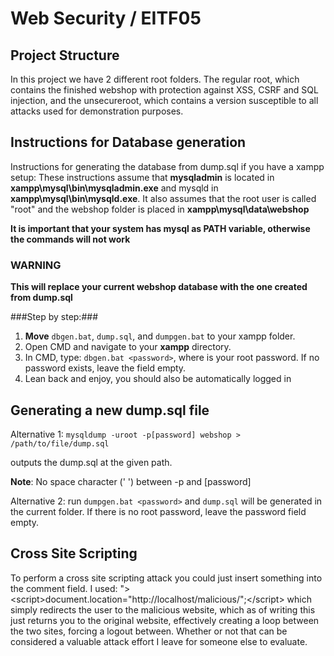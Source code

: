 # Web Security / EITF05 
## Project Structure ##
In this project we have 2 different root folders. The regular root, which contains the finished webshop with protection against XSS, CSRF and SQL injection, and the unsecureroot, which contains a version susceptible to all attacks used for demonstration purposes. 

## Instructions for Database generation ##
Instructions for generating the database from dump.sql if you have a xampp setup:
These instructions assume that **mysqladmin** is located in **xampp\mysql\bin\mysqladmin.exe** 
and mysqld in **xampp\mysql\bin\mysqld.exe**.
It also assumes that the root user is called "root" and the webshop folder is placed in 
**xampp\mysql\data\webshop**


**It is important that your system has mysql as PATH variable, otherwise the commands will not work**
### WARNING ###

**This will replace your current webshop database with the one created from dump.sql**

###Step by step:###
1. **Move** `dbgen.bat`, `dump.sql`, and `dumpgen.bat` to your xampp folder.
2. Open CMD and navigate to your **xampp** directory.
3. In CMD, type:  `dbgen.bat <password>`, where <password> is your root password. If no password 
exists, leave the field empty.
4. Lean back and enjoy, you should also be automatically logged in


## Generating a new dump.sql file ##
Alternative 1: `mysqldump -uroot -p[password] webshop > /path/to/file/dump.sql`

outputs the dump.sql at the given path.

**Note**: No space character (' ') between -p and [password]

Alternative 2: run `dumpgen.bat <password>` and `dump.sql` will be generated in the current folder.
If there is no root password, leave the password field empty.

## Cross Site Scripting ##
To perform a cross site scripting attack you could just insert something into the comment field. I used:
">\<script\>document.location="http://localhost/malicious/";\</script\> 
which simply redirects the user to the malicious website, which as of writing this just returns you to the original website, effectively creating a loop between the two sites, forcing a logout between. Whether or not that can be considered a valuable attack effort I leave for someone else to evaluate.
